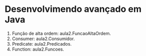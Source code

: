 # Desenvolvimendo avançado em Java

1. Função de alta ordem: aula2.FuncaoAltaOrdem.
2. Consumer: aula2.Consumidor.
3. Predicate: aula2.Predicados.
4. Function: aula2.Funcoes.

